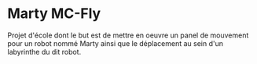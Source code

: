 # Marty MC-Fly

Projet d'école dont le but est de mettre en oeuvre un panel de mouvement pour un robot nommé Marty ainsi que le déplacement au sein d'un labyrinthe du dit robot.